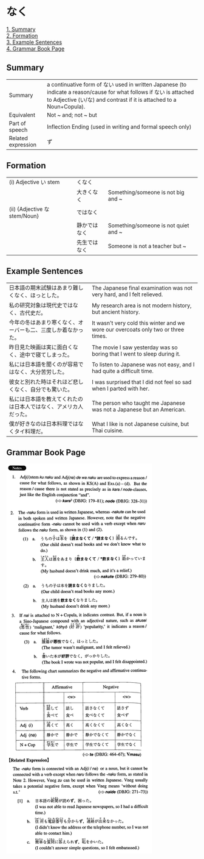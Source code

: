 # なく

[1. Summary](#summary)<br>
[2. Formation](#formation)<br>
[3. Example Sentences](#example-sentences)<br>
[4. Grammar Book Page](#grammar-book-page)<br>


## Summary

<table><tr>   <td>Summary</td>   <td>a continuative form of ない used in written Japanese (to indicate a reason/cause for what follows if ない is attached to Adjective (い/な) and contrast if it is attached to a Noun+Copula).</td></tr><tr>   <td>Equivalent</td>   <td>Not ~ and; not ~ but</td></tr><tr>   <td>Part of speech</td>   <td>Inflection Ending (used in writing and formal speech only)</td></tr><tr>   <td>Related expression</td>   <td>ず</td></tr></table>

## Formation

<table class="table"><tbody><tr class="tr head"><td class="td"><span class="numbers">(i)</span> <span class="bold">Adjective い stem</span></td><td class="td"><span class="concept">くなく</span></td><td class="td"></td></tr><tr class="tr"><td class="td"></td><td class="td"><span>大き</span><span class="concept">くなく</span></td><td class="td"><span>Something/someone is not big and ~</span></td></tr><tr class="tr head"><td class="td"><span class="numbers">(ii)</span> <span class="bold">{Adjective な stem/Noun}</span></td><td class="td"><span class="concept">ではなく</span></td><td class="td"></td></tr><tr class="tr"><td class="td"></td><td class="td"><span>静か</span><span class="concept">ではなく</span></td><td class="td"><span>Something/someone is not quiet and ~</span></td></tr><tr class="tr"><td class="td"></td><td class="td"><span>先生</span><span class="concept">ではなく</span></td><td class="td"><span>Someone is not a teacher but ~</span></td></tr></tbody></table>

## Example Sentences

<table><tr>   <td>日本語の期末試験はあまり難しくなく、ほっとした。</td>   <td>The Japanese final examination was not very hard, and I felt relieved.</td></tr><tr>   <td>私の研究対象は現代史ではなく、古代史だ。</td>   <td>My research area is not modern history, but ancient history.</td></tr><tr>   <td>今年の冬はあまり寒くなく、オーバーも二、三度しか着なかった。</td>   <td>It wasn't very cold this winter and we wore our overcoats only two or three times.</td></tr><tr>   <td>昨日見た映画は実に面白くなく、途中で寝てしまった。</td>   <td>The movie I saw yesterday was so boring that I went to sleep during it.</td></tr><tr>   <td>私には日本語を聞くのが容易ではなく、大分苦労した。</td>   <td>To listen to Japanese was not easy, and I had quite a difficult time.</td></tr><tr>   <td>彼女と別れた時はそれほど悲しくなく、自分でも驚いた。</td>   <td>I was surprised that I did not feel so sad when I parted with her.</td></tr><tr>   <td>私には日本語を教えてくれたのは日本人ではなく、アメリカ人だった。</td>   <td>The person who taught me Japanese was not a Japanese but an American.</td></tr><tr>   <td>僕が好きなのは日本料理ではなくタイ料理だ。</td>   <td>What I like is not Japanese cuisine, but Thai cuisine.</td></tr></table>

## Grammar Book Page

![](../img/Intermediateなく.png)

